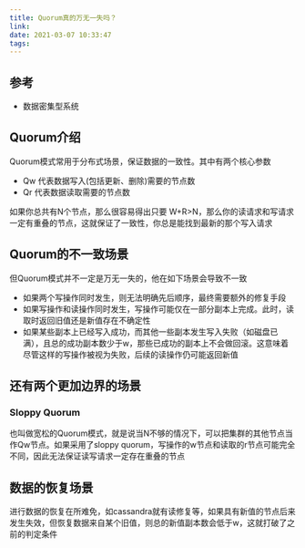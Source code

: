```yaml
---
title: Quorum真的万无一失吗？
link:
date: 2021-03-07 10:33:47
tags:
---
```

## 参考

- 数据密集型系统

## Quorum介绍

Quorum模式常用于分布式场景，保证数据的一致性。其中有两个核心参数

- Qw 代表数据写入(包括更新、删除)需要的节点数
- Qr 代表数据读取需要的节点数

如果你总共有N个节点，那么很容易得出只要 W+R>N，那么你的读请求和写请求一定有重叠的节点，这就保证了一致性，你总是能找到最新的那个写入请求

## Quorum的不一致场景

但Quorum模式并不一定是万无一失的，他在如下场景会导致不一致

- 如果两个写操作同时发生，则无法明确先后顺序，最终需要额外的修复手段
- 如果写操作和读操作同时发生，写操作可能仅在一部分副本上完成。此时，读取时返回旧值还是新值存在不确定性
- 如果某些副本上已经写入成功，而其他一些副本发生写入失败（如磁盘已满），且总的成功副本数少于w，那些已成功的副本上不会做回滚。这意味着尽管这样的写操作被视为失败，后续的读操作仍可能返回新值

## 还有两个更加边界的场景

### Sloppy Quorum

也叫做宽松的Quorum模式，就是说当N不够的情况下，可以把集群的其他节点当作Qw节点。如果采用了sloppy
quorum，写操作的w节点和读取的r节点可能完全不同，因此无法保证读写请求一定存在重叠的节点

## 数据的恢复场景

进行数据的恢复在所难免，如cassandra就有读修复等，如果具有新值的节点后来发生失效，但恢复数据来自某个旧值，则总的新值副本数会低于w，这就打破了之前的判定条件

